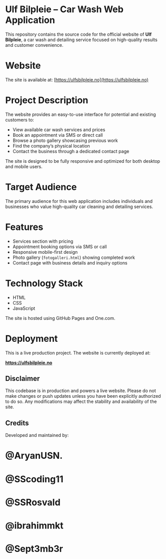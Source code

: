 # Ulf Bilpleie – Car Wash Web Application

This repository contains the source code for the official website of **Ulf Bilpleie**, a car wash and detailing service focused on high-quality results and customer convenience.

# Website

The site is available at: [https://ulfsbilpleie.no](https://ulfsbilpleie.no)

# Project Description

The website provides an easy-to-use interface for potential and existing customers to:

- View available car wash services and prices
- Book an appointment via SMS or direct call
- Browse a photo gallery showcasing previous work
- Find the company’s physical location
- Contact the business through a dedicated contact page

The site is designed to be fully responsive and optimized for both desktop and mobile users.

# Target Audience

The primary audience for this web application includes individuals and businesses who value high-quality car cleaning and detailing services.

# Features

- Services section with pricing
- Appointment booking options via SMS or call
- Responsive mobile-first design
- Photo gallery (`fotogalleri.html`) showing completed work
- Contact page with business details and inquiry options

# Technology Stack

- HTML
- CSS
- JavaScript

The site is hosted using GitHub Pages and One.com.

# Deployment

This is a live production project. The website is currently deployed at:

**https://ulfsbilpleie.no**

## Disclaimer

This codebase is in production and powers a live website. Please do not make changes or push updates unless you have been explicitly authorized to do so. Any modifications may affect the stability and availability of the site.

## Credits

Developed and maintained by:
# @AryanUSN.

# @SScoding11

# @SSRosvald

# @ibrahimmkt

# @Sept3mb3r


